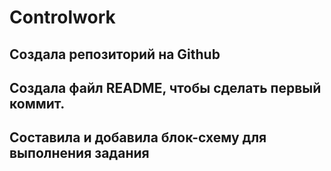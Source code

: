 # Сontrolwork
## Создала репозиторий на Github
## Создала файл README, чтобы сделать первый коммит.
## Составила и добавила блок-схему для выполнения задания
